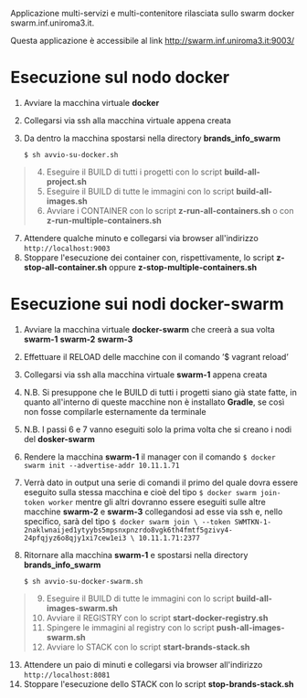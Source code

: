 Applicazione multi-servizi e multi-contenitore rilasciata sullo swarm docker swarm.inf.uniroma3.it.

Questa applicazione è accessibile al link http://swarm.inf.uniroma3.it:9003/

# Esecuzione sul nodo **docker** #

1. Avviare la macchina virtuale **docker**
2. Collegarsi via ssh alla macchina virtuale appena creata
3. Da dentro la macchina spostarsi nella directory **brands_info_swarm**

      `$ sh avvio-su-docker.sh`
>4. Eseguire il BUILD di tutti i progetti con lo script **build-all-project.sh**
>5. Eseguire il BUILD di tutte le immagini con lo script **build-all-images.sh**
>6. Avviare i CONTAINER con lo script **z-run-all-containers.sh** o con **z-run-multiple-containers.sh**

7. Attendere qualche minuto e collegarsi via browser all'indirizzo `http://localhost:9003`
99. Stoppare l'esecuzione dei container con, rispettivamente, lo script **z-stop-all-container.sh** oppure **z-stop-multiple-containers.sh**

# Esecuzione sui nodi **docker-swarm** #

1. Avviare la macchina virtuale **docker-swarm** che creerà a sua volta **swarm-1** **swarm-2** **swarm-3**
2. Effettuare il RELOAD delle macchine con il comando ’$ vagrant reload’
3. Collegarsi via ssh alla macchina virtuale **swarm-1** appena creata
4. N.B. Si presuppone che le BUILD di tutti i progetti siano già state fatte, in quanto all'interno di queste macchine non è installato **Gradle**, se così non fosse compilarle esternamente da terminale
5. N.B. I passi 6 e 7 vanno eseguiti solo la prima volta che si creano i nodi del **dosker-swarm**
6. Rendere la macchina **swarm-1** il manager con il comando `$ docker swarm init --advertise-addr 10.11.1.71`
7. Verrà dato in output una serie di comandi il primo del quale dovra essere eseguito sulla stessa macchina e cioè del tipo `$ docker swarm join-token worker` mentre gli altri dovranno essere eseguiti sulle altre macchine **swarm-2** e **swarm-3** collegandosi ad esse via ssh e, nello specifico, sarà del tipo `$ docker swarm join \
    --token SWMTKN-1-2naklwnaijed1ytyybs5mpsnxpnzrdo8vgk6th4fmtf5gzivy4-24pfqjyz6o8qjy1xi7cew1ei3 \
    10.11.1.71:2377`
8. Ritornare alla macchina **swarm-1** e spostarsi nella directory **brands_info_swarm**

      `$ sh avvio-su-docker-swarm.sh`
>9. Eseguire il BUILD di tutte le immagini con lo script **build-all-images-swarm.sh**
>10. Avviare il REGISTRY con lo script **start-docker-registry.sh**
>11. Spingere le immagini al registry con lo script **push-all-images-swarm.sh**
>12. Avviare lo STACK con lo script **start-brands-stack.sh**

13. Attendere un paio di minuti e collegarsi via browser all'indirizzo `http://localhost:8081`
99. Stoppare l'esecuzione dello STACK con lo script **stop-brands-stack.sh**
